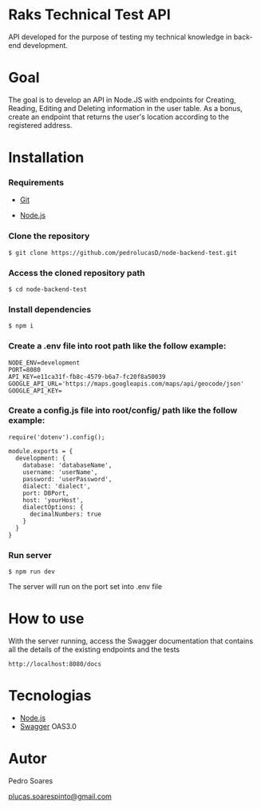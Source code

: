 
# Raks Technical Test API

  

API developed for the purpose of testing my technical knowledge in back-end development.
  
 

# Goal

  
The goal is to develop an API in Node.JS with endpoints for Creating, Reading, Editing and Deleting information in the user table. As a bonus, create an endpoint that returns the user's location according to the registered address.

  

# Installation

### Requirements

- [Git](https://git-scm.com/book/en/v2/Getting-Started-Installing-Git)

- [Node.js](https://nodejs.org/) 
  

### Clone the repository

```
$ git clone https://github.com/pedrolucasD/node-backend-test.git
```

### Access the cloned repository path

```
$ cd node-backend-test
```

### Install dependencies

```
$ npm i
```
### Create a .env file into root path like the follow example:
 
```
NODE_ENV=development
PORT=8080
API_KEY=e11ca31f-fb8c-4579-b6a7-fc20f8a50039
GOOGLE_API_URL='https://maps.googleapis.com/maps/api/geocode/json'
GOOGLE_API_KEY=
```
### Create a config.js file into root/config/ path like the follow example:
 
```
require('dotenv').config();

module.exports = {
  development: {
    database: 'databaseName',
    username: 'userName',
    password: 'userPassword',
    dialect: 'dialect',
    port: DBPort,
    host: 'yourHost',
    dialectOptions: {
      decimalNumbers: true
    }
  }
}
```

### Run server

```
$ npm run dev
```

The server will run on the port set into .env file

  

# How to use

With the server running, access the Swagger documentation that contains all the details of the existing endpoints and the tests

```
http://localhost:8080/docs
```

  

# Tecnologias

- [Node.js](https://nodejs.org/)
- [Swagger](https://swagger.io/) OAS3.0
  

# Autor

Pedro Soares

plucas.soarespinto@gmail.com